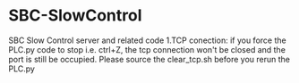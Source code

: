 # SBC-SlowControl
SBC Slow Control server and related code
1.TCP conection:
if you force the PLC.py code to stop i.e. ctrl+Z, the tcp connection won't be closed and the port is still be occupied. Please source the clear_tcp.sh before you rerun the PLC.py
